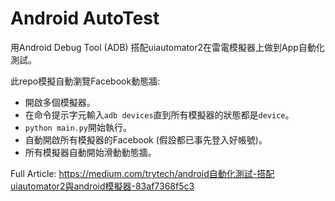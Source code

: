 # Android AutoTest

用Android Debug Tool (ADB) 搭配uiautomator2在雷電模擬器上做到App自動化測試。

此repo模擬自動瀏覽Facebook動態牆:
* 開啟多個模擬器。
* 在命令提示字元輸入`adb devices`直到所有模擬器的狀態都是`device`。
* `python main.py`開始執行。
* 自動開啟所有模擬器的Facebook (假設都已事先登入好帳號)。
* 所有模擬器自動開始滑動動態牆。

Full Article: https://medium.com/trytech/android自動化測試-搭配uiautomator2與android模擬器-83af7368f5c3
